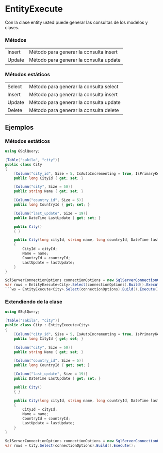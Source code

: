 # EntityExecute

Con la clase entity usted puede generar las consultas de los modelos y clases.

### Métodos

|        |                                        |
| ------ | -------------------------------------- |
| Insert | Método para generar la consulta insert |
| Update | Método para generar la consulta update |

### Métodos estáticos

|        |                                        |
| ------ | -------------------------------------- |
| Select | Método para generar la consulta select |
| Insert | Método para generar la consulta insert |
| Update | Método para generar la consulta update |
| Delete | Método para generar la consulta delete |

## Ejemplos

### Métodos estáticos

````csharp
using GSqlQuery;

[Table("sakila", "city")]
public class City
{
    [Column("city_id", Size = 5, IsAutoIncrementing = true, IsPrimaryKey = true)]
    public long CityId { get; set; }

    [Column("city", Size = 50)]
    public string Name { get; set; }

    [Column("country_id", Size = 5)]
    public long CountryId { get; set; }

    [Column("last_update", Size = 19)]
    public DateTime LastUpdate { get; set; }

    public City()
    { }

    public City(long cityId, string name, long countryId, DateTime lastUpdate)
    {
        CityId = cityId;
        Name = name;
        CountryId = countryId;
        LastUpdate = lastUpdate;
    }
}

SqlServerConnectionOptions connectionOptions = new SqlServerConnectionOptions("<connectionString>");
var rows = EntityExecute<City>.Select(connectionOptions).Build().Execute();
```ws = EntityExecute<City>.Select(connectionOptions).Build().Execute();
````

### Extendiendo de la clase

```csharp
using GSqlQuery;

[Table("sakila", "city")]
public class City : EntityExecute<City>
{
    [Column("city_id", Size = 5, IsAutoIncrementing = true, IsPrimaryKey = true)]
    public long CityId { get; set; }

    [Column("city", Size = 50)]
    public string Name { get; set; }

    [Column("country_id", Size = 5)]
    public long CountryId { get; set; }

    [Column("last_update", Size = 19)]
    public DateTime LastUpdate { get; set; }

    public City()
    { }

    public City(long cityId, string name, long countryId, DateTime lastUpdate)
    {
        CityId = cityId;
        Name = name;
        CountryId = countryId;
        LastUpdate = lastUpdate;
    }
}

SqlServerConnectionOptions connectionOptions = new SqlServerConnectionOptions("<connectionString>");
var rows = City.Select(connectionOptions).Build().Execute();
```

